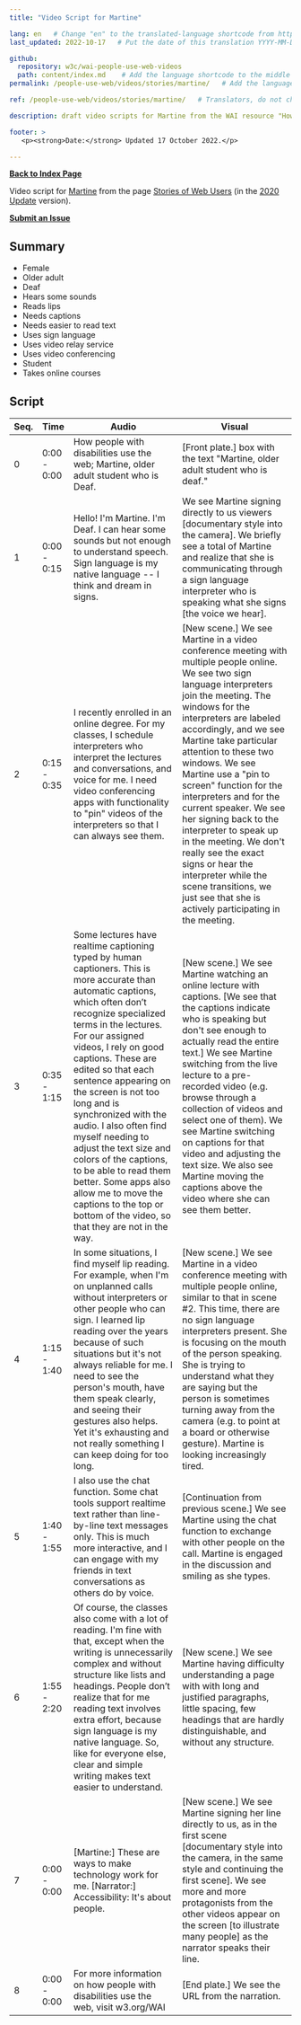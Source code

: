 ```yaml
---
title: "Video Script for Martine"

lang: en   # Change "en" to the translated-language shortcode from https://www.iana.org/assignments/language-subtag-registry/language-subtag-registry
last_updated: 2022-10-17   # Put the date of this translation YYYY-MM-DD (with month in the middle)

github:
  repository: w3c/wai-people-use-web-videos
  path: content/index.md    # Add the language shortcode to the middle of the filename, for example: content/index.fr.md
permalink: /people-use-web/videos/stories/martine/   # Add the language shortcode to the end, with no slash at end, for example: /link/to/page/fr

ref: /people-use-web/videos/stories/martine/   # Translators, do not change this

description: draft video scripts for Martine from the WAI resource "How People with Disabilities Use the Web"

footer: >
   <p><strong>Date:</strong> Updated 17 October 2022.</p>

---
```


**[Back to Index Page](../../)**

Video script for [Martine](https://deploy-preview-113--wai-people-use-web.netlify.app/people-use-web/user-stories-six/) from the page [Stories of Web Users](https://deploy-preview-113--wai-people-use-web.netlify.app/people-use-web/user-stories/) (in the [2020 Update](https://github.com/w3c/wai-people-use-web/wiki/Persona-development) version).

**[Submit an Issue](https://github.com/w3c/wai-people-use-web-videos/issues/new?title=[Martine])**

## Summary

* Female
* Older adult
* Deaf
* Hears some sounds
* Reads lips
* Needs captions
* Needs easier to read text
* Uses sign language
* Uses video relay service
* Uses video conferencing
* Student
* Takes online courses

## Script

| Seq. | Time | Audio | Visual |
| --- | --- | --- | --- |
| 0 | 0:00 - 0:00 | How people with disabilities use the web; Martine, older adult student who is Deaf. | [Front plate.] box with the text "Martine, older adult student who is deaf." |
| 1 | 0:00 - 0:15 | Hello! I'm Martine. I'm Deaf. I can hear some sounds but not enough to understand speech. Sign language is my native language -- I think and dream in signs. | We see Martine signing directly to us viewers [documentary style into the camera]. We briefly see a total of Martine and realize that she is communicating through a sign language interpreter who is speaking what she signs [the voice we hear]. |
| 2 | 0:15 - 0:35 | I recently enrolled in an online degree. For my classes, I schedule interpreters who interpret the lectures and conversations, and voice for me. I need video conferencing apps with functionality to "pin" videos of the interpreters so that I can always see them. | [New scene.] We see Martine in a video conference meeting with multiple people online. We see two sign language interpreters join the meeting. The windows for the interpreters are labeled accordingly, and we see Martine take particular attention to these two windows. We see Martine use a "pin to screen" function for the interpreters and for the current speaker. We see her signing back to the interpreter to speak up in the meeting. We don't really see the exact signs or hear the interpreter while the scene transitions, we just see that she is actively participating in the meeting. |
| 3 | 0:35 - 1:15 | Some lectures have realtime captioning typed by human captioners. This is more accurate than automatic captions, which often don’t recognize specialized terms in the lectures. For our assigned videos, I rely on good captions. These are edited so that each sentence appearing on the screen is not too long and is synchronized with the audio. I also often find myself needing to adjust the text size and colors of the captions, to be able to read them better. Some apps also allow me to move the captions to the top or bottom of the video, so that they are not in the way. | [New scene.] We see Martine watching an online lecture with captions. [We see that the captions indicate who is speaking but don't see enough to actually read the entire text.] We see Martine switching from the live lecture to a pre-recorded video (e.g. browse through a collection of videos and select one of them). We see Martine switching on captions for that video and adjusting the text size. We also see Martine moving the captions above the video where she can see them better. |
| 4 | 1:15 - 1:40 | In some situations, I find myself lip reading. For example, when I'm on unplanned calls without interpreters or other people who can sign. I learned lip reading over the years because of such situations but it's not always reliable for me. I need to see the person's mouth, have them speak clearly, and seeing their gestures also helps. Yet it's exhausting and not really something I can keep doing for too long. | [New scene.] We see Martine in a video conference meeting with multiple people online, similar to that in scene #2. This time, there are no sign language interpreters present. She is focusing on the mouth of the person speaking. She is trying to understand what they are saying but the person is sometimes turning away from the camera (e.g. to point at a board or otherwise gesture). Martine is looking increasingly tired. |
| 5 | 1:40 - 1:55 | I also use the chat function. Some chat tools support realtime text rather than line-by-line text messages only. This is much more interactive, and I can engage with my friends in text conversations as others do by voice. | [Continuation from previous scene.] We see Martine using the chat function to exchange with other people on the call. Martine is engaged in the discussion and smiling as she types. |
| 6 | 1:55 - 2:20 | Of course, the classes also come with a lot of reading. I'm fine with that, except when the writing is unnecessarily complex and without structure like lists and headings. People don’t realize that for me reading text involves extra effort, because sign language is my native language. So, like for everyone else, clear and simple writing makes text easier to understand. | [New scene.] We see Martine having difficulty understanding a page with with long and justified paragraphs, little spacing, few headings that are hardly distinguishable, and without any structure. |
| 7 | 0:00 - 0:00 | [Martine:] These are ways to make technology work for me. [Narrator:] Accessibility: It's about people. | [New scene.] We see Martine signing her line directly to us, as in the first scene [documentary style into the camera, in the same style and continuing the first scene]. We see more and more protagonists from the other videos appear on the screen [to illustrate many people] as the narrator speaks their line. |
| 8 | 0:00 - 0:00 | For more information on how people with disabilities use the web, visit w3.org/WAI | [End plate.] We see the URL from the narration. |
